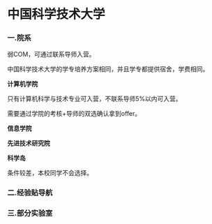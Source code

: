 # 中国科学技术大学

### 一.院系

弱COM，可通过联系导师入营。

中国科学技术大学的学专培养方案相同，并且学专都提供宿舍，学费相同。

**计算机学院**

只有计算机科学与技术专业可入营，不联系导师5%以内可入营。

需要通过学院的考核+导师的双选确认拿到offer。

**信息学院**

**先进技术研究院**

**科学岛**

条件较差，本校同学不会选择。

### 二.经验贴导航

### 三.部分实验室
